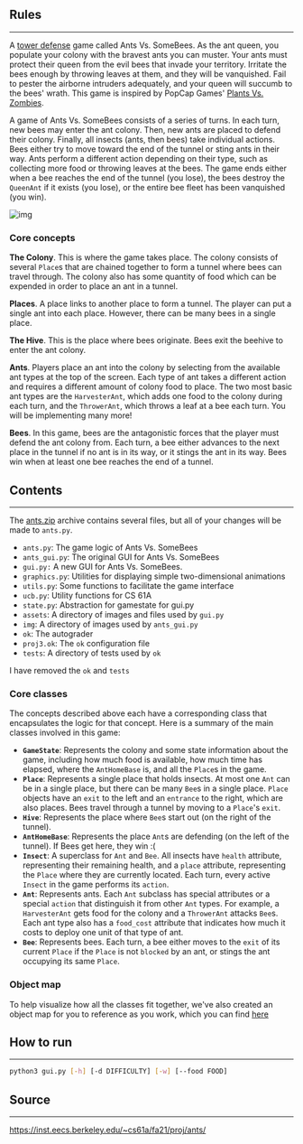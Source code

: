 ## Rules

---

A [tower defense](https://secure.wikimedia.org/wikipedia/en/wiki/Tower_defense) game called Ants Vs. SomeBees. As the ant queen, you populate your colony with the bravest ants you can muster. Your ants must protect their queen from the evil bees that invade your territory. Irritate the bees enough by throwing leaves at them, and they will be vanquished. Fail to pester the airborne intruders adequately, and your queen will succumb to the bees' wrath. This game is inspired by PopCap Games' [Plants Vs. Zombies](https://www.ea.com/studios/popcap/plants-vs-zombies).



A game of Ants Vs. SomeBees consists of a series of turns. In each turn, new bees may enter the ant colony. Then, new ants are placed to defend their colony. Finally, all insects (ants, then bees) take individual actions. Bees either try to move toward the end of the tunnel or sting ants in their way. Ants perform a different action depending on their type, such as collecting more food or throwing leaves at the bees. The game ends either when a bee reaches the end of the tunnel (you lose), the bees destroy the `QueenAnt` if it exists (you lose), or the entire bee fleet has been vanquished  (you win).

![img](https://inst.eecs.berkeley.edu/~cs61a/fa21/proj/ants/img/gui_explanation.png)

### Core concepts

**The Colony**. This is where the game takes place. The colony consists of several `Place`s that are chained together to form a tunnel where bees can travel through. The colony also has some quantity of food which can be expended in order to place an ant in a tunnel.

**Places**. A place links to another place to form a tunnel. The player can put a single ant into each place. However, there can be many bees in a single place.

**The Hive**. This is the place where bees originate. Bees exit the beehive to enter the ant colony.

**Ants**. Players place an ant into the colony by selecting from the available ant types at the top of the screen. Each type of ant takes a different action and requires a different amount of colony food to place. The two most basic ant types are the `HarvesterAnt`, which adds one food to the colony during each turn, and the `ThrowerAnt`, which throws a leaf at a bee each turn. You will be implementing many more!

**Bees**. In this game, bees are the antagonistic forces that the player must defend the ant colony from. Each turn, a bee either advances to the next place in the tunnel if no ant is in its way, or it stings the ant in its way. Bees win when at least one bee reaches the end of a tunnel.

## Contents

---

The [ants.zip](https://inst.eecs.berkeley.edu/~cs61a/fa21/proj/ants/ants.zip) archive contains several files, but all of your changes will be made to `ants.py`.

-   `ants.py`: The game logic of Ants Vs. SomeBees
-   `ants_gui.py`: The original GUI for Ants Vs. SomeBees
-   `gui.py:` A new GUI for Ants Vs. SomeBees.
-   `graphics.py`: Utilities for displaying simple two-dimensional animations
-   `utils.py`: Some functions to facilitate the game interface
-   `ucb.py`: Utility functions for CS 61A
-   `state.py`: Abstraction for gamestate for gui.py
-   `assets`: A directory of images and files used by `gui.py`
-   `img`: A directory of images used by `ants_gui.py`
-   `ok`: The autograder
-   `proj3.ok`: The `ok` configuration file
-   `tests`: A directory of tests used by `ok`

I have removed the `ok` and `tests`



### Core classes

The concepts described above each have a corresponding class that encapsulates the logic for that concept. Here is a summary of the main classes involved in this game:

-   **`GameState`**: Represents the colony and some state information about the game, including how much food is available, how much time has elapsed, where the `AntHomeBase` is, and all the `Place`s in the game.
-   **`Place`**: Represents a single place that holds insects. At most one `Ant` can be in a single place, but there can be many `Bee`s in a single place. `Place` objects have an `exit` to the left and an `entrance` to the right, which are also places. Bees travel through a tunnel by moving to a `Place`'s `exit`.
-   **`Hive`**: Represents the place where `Bee`s start out (on the right of the tunnel).
-   **`AntHomeBase`**: Represents the place `Ant`s are defending (on the left of the tunnel). If Bees get here, they win :(
-   **`Insect`**: A superclass for `Ant` and `Bee`. All insects have `health` attribute, representing their remaining health, and a `place` attribute, representing the `Place` where they are currently located. Each turn, every active `Insect` in the game performs its `action`.
-   **`Ant`**: Represents ants. Each `Ant` subclass has special attributes or a special `action` that distinguish it from other `Ant` types. For example, a `HarvesterAnt` gets food for the colony and a `ThrowerAnt` attacks `Bee`s. Each ant type also has a `food_cost` attribute that indicates how much it costs to deploy one unit of that type of ant.
-   **`Bee`**: Represents bees. Each turn, a bee either moves to the `exit` of its current `Place` if the `Place` is not `blocked` by an ant, or stings the ant occupying its same `Place`.

### Object map

To help visualize how all the classes fit together, we've also created an object map for you to reference as you work, which you can find [here](https://inst.eecs.berkeley.edu/~cs61a/fa21/proj/ants/diagram/ants_diagram.pdf)

## How to run

---

```bash
python3 gui.py [-h] [-d DIFFICULTY] [-w] [--food FOOD]
```

## Source

---

https://inst.eecs.berkeley.edu/~cs61a/fa21/proj/ants/

